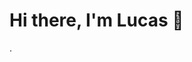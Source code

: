 # Hi there, I'm Lucas 👋

<!--
**LucasKeven/LucasKeven** is a ✨ _special_ ✨ repository because its `README.md` (this file) appears on your GitHub profile.

Here are some ideas to get you started:

- 🔭 I’m currently working on ...a
- 🌱 I’m currently learning ...a
- 👯 I’m looking to collaborate on ...a
- 🤔 I’m looking for help with ...a
- 💬 Ask me about ...a
- 📫 How to reach me: ...a
- 😄 Pronouns: ...a
- ⚡ Fun fact: ...a
-->
.
